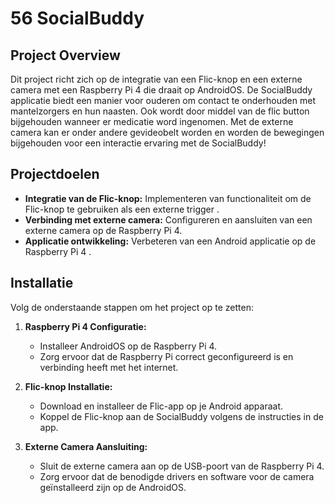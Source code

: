 # 56 SocialBuddy

## Project Overview

Dit project richt zich op de integratie van een Flic-knop en een externe camera met een Raspberry Pi 4 die draait op AndroidOS. De SocialBuddy applicatie biedt een manier voor ouderen om contact te onderhouden met mantelzorgers en hun naasten. Ook wordt door middel van de flic button bijgehouden wanneer er medicatie word ingenomen. Met de externe camera kan er onder andere gevideobelt worden en worden de bewegingen bijgehouden voor een interactie ervaring met de SocialBuddy!

## Projectdoelen

- **Integratie van de Flic-knop:** Implementeren van functionaliteit om de Flic-knop te gebruiken als een externe trigger .
- **Verbinding met externe camera:** Configureren en aansluiten van een externe camera op de Raspberry Pi 4.
- **Applicatie ontwikkeling:** Verbeteren van een Android applicatie op de Raspberry Pi 4 .

## Installatie

Volg de onderstaande stappen om het project op te zetten:

1. **Raspberry Pi 4 Configuratie:**
   - Installeer AndroidOS op de Raspberry Pi 4.
   - Zorg ervoor dat de Raspberry Pi correct geconfigureerd is en verbinding heeft met het internet.

2. **Flic-knop Installatie:**
   - Download en installeer de Flic-app op je Android apparaat.
   - Koppel de Flic-knop aan de SocialBuddy volgens de instructies in de app.

3. **Externe Camera Aansluiting:**
   - Sluit de externe camera aan op de USB-poort van de Raspberry Pi 4.
   - Zorg ervoor dat de benodigde drivers en software voor de camera geïnstalleerd zijn op de AndroidOS.




